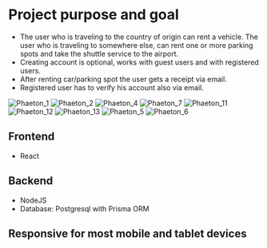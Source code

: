 # Project purpose and goal
- The user who is traveling to the country of origin can rent a vehicle. The user who is traveling to somewhere else, can rent one or more parking spots and take the shuttle service to the airport.
- Creating account is optional, works with guest users and with registered users.
- After renting car/parking spot the user gets  a receipt via email.
- Registered user has to verify his account also via email.

![Phaeton_1](https://github.com/Purplefingerex/phaeton/assets/128136788/855c12bd-0352-40d8-bb89-5c5e9bd3ab77)
![Phaeton_2](https://github.com/Purplefingerex/phaeton/assets/128136788/82281323-5397-49e8-b944-937867ad781d)
![Phaeton_4](https://github.com/Purplefingerex/phaeton/assets/128136788/910f4cd4-1080-487d-bfd4-788ea021d779)
![Phaeton_7](https://github.com/Purplefingerex/phaeton/assets/128136788/85c9585e-4303-4428-915a-b05a209025b0)
![Phaeton_11](https://github.com/Purplefingerex/phaeton/assets/128136788/fa06a10f-4404-4257-8c57-1731f91a315d)
![Phaeton_12](https://github.com/Purplefingerex/phaeton/assets/128136788/86c5852d-f358-4419-b059-83b20231c354)
![Phaeton_13](https://github.com/Purplefingerex/phaeton/assets/128136788/e2bfec97-5d50-408c-b8a7-e0bc126b860a)
![Phaeton_5](https://github.com/Purplefingerex/phaeton/assets/128136788/52ffac4c-d494-4d0f-8b39-261bb6861668)
![Phaeton_6](https://github.com/Purplefingerex/phaeton/assets/128136788/ec45c09e-bd29-415b-949e-d04447c2d466)

## Frontend
- React
## Backend
- NodeJS
- Database: Postgresql with Prisma ORM
## Responsive for most mobile and tablet devices
